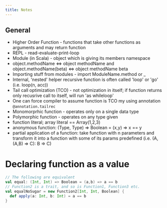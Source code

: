 ```yaml
---
title: Notes
---
```


## General

* Higher Order Function - functions that take other functions as arguments and may return function
* REPL - read-evaluate-print-loop
* Module (in Scala) - object which is giving its members namespace
* object.methodName <=> object methodName and object.methodName(beta) <=> object methodName beta
* Importing stuff from modules - import ModuleName.method or _
* Internal, 'nested' helper recursive function is often called 'loop' or 'go' (i.e. loop(n, acc))
* Tail call optimization (TCO) - not optimization in itself; if function returns only recusrive call to itself, will run 'as whileloop'
* One can force compiler to assume function is TCO my using annotation `@annotation.tailrec`
* Monomorprhic function - operates only on a single data type
* Polymorphic function - operates on any type given
* function literal; array literal == Array(1,2,3)
* anonymous function: (Type, Type) => Boolean = (x,y) => x == y
* partial application of a function: take function with n parameters and transform it into a function with some of its params predefined (i.e. (A, (A,B) => C): B => C)

# Declaring function as a value

```scala
// The following are equivalent
val equal: (Int, Int) => Boolean = (a,b) => a == b
// Function2 is a trait, and so is Function1, Function3 etc.
val equalNoSugar = new Function2[Int, Int, Boolean] {
  def apply(a: Int, b: Int) = a == b
}
```
